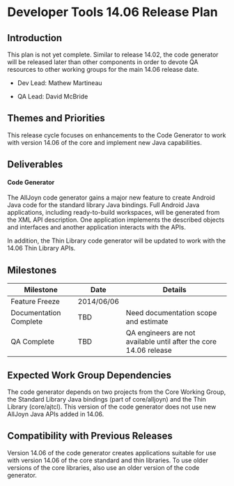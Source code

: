 # Developer Tools 14.06 Release Plan

## Introduction

This plan is not yet complete. Similar to release 14.02, the code generator will be released later than other components in order to devote QA resources to other working groups for the main 14.06 release date.


*  Dev Lead: Mathew Martineau

*  QA Lead: David McBride

## Themes and Priorities

This release cycle focuses on enhancements to the Code Generator to work with version 14.06 of the core and implement new Java capabilities.

## Deliverables

#### Code Generator

The AllJoyn code generator gains a major new feature to create Android Java code for the standard library Java bindings. Full Android Java applications, including ready-to-build workspaces, will be generated from the XML API description. One application implements the described objects and interfaces and another application interacts with the APIs.

In addition, the Thin Library code generator will be updated to work with the 14.06 Thin Library APIs.

## Milestones

 | Milestone              | Date       | Details                                                           | 
 | ---------              | ----       | -------                                                           | 
 | Feature Freeze         | 2014/06/06 |                                                                   | 
 | Documentation Complete | TBD        | Need documentation scope and estimate                             | 
 | QA Complete            | TBD        | QA engineers are not available until after the core 14.06 release | 

## Expected Work Group Dependencies

The code generator depends on two projects from the Core Working Group, the Standard Library Java bindings (part of core/alljoyn) and the Thin Library (core/ajtcl). This version of the code generator does not use new AllJoyn Java APIs added in 14.06.

## Compatibility with Previous Releases

Version 14.06 of the code generator creates applications suitable for use with version 14.06 of the core standard and thin libraries. To use older versions of the core libraries, also use an older version of the code generator.
